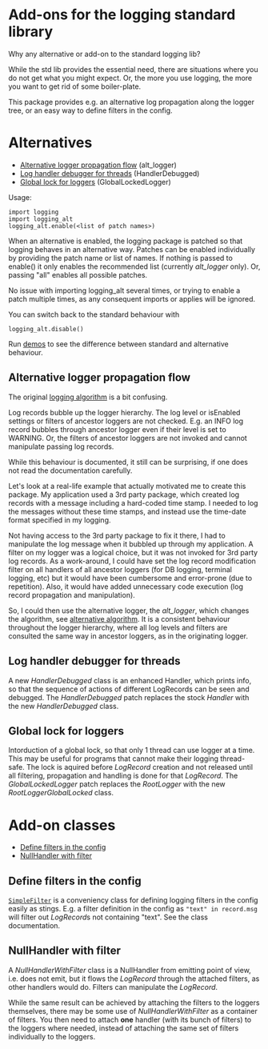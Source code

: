 # Add-ons for the logging standard library

Why any alternative or add-on to the standard logging lib?

While the std lib provides the essential need, there are situations where you do not get what you might expect. Or, the more you use logging, the more you want to get rid of some boiler-plate.

This package provides e.g. an alternative log propagation along the logger tree, or an easy way to define filters in the config.


# Alternatives

- [Alternative logger propagation flow](#alternative-logger-propagation-flow) (alt_logger)
- [Log handler debugger for threads](#log-handler-debugger-for-threads) (HandlerDebugged)
- [Global lock for loggers](#global-lock-for-loggers) (GlobalLockedLogger)

Usage:
```
import logging
import logging_alt
logging_alt.enable(<list of patch names>)
```

When an alternative is enabled, the logging package is patched so that logging behaves in an alternative way. Patches can be enabled individually by providing the patch name or list of names. If nothing is passed to enable() it only enables the recommended list (currently _alt_logger_ only). Or, passing "all" enables all possible patches.

No issue with importing logging_alt several times, or trying to enable a patch multiple times, as any consequent imports or applies will be ignored.

You can switch back to the standard behaviour with
```
logging_alt.disable()
```

Run [demos](/demo) to see the difference between standard and alternative behaviour.


## Alternative logger propagation flow

The original [logging algorithm](https://docs.python.org/howto/logging.html#logging-flow) is a bit confusing.

Log records bubble up the logger hierarchy. The log level or isEnabled settings or filters of ancestor loggers are not checked. E.g. an INFO log record bubbles through ancestor logger even if their level is set to WARNING. Or, the filters of ancestor loggers are not invoked and cannot manipulate passing log records.

While this behaviour is documented, it still can be surprising, if one does not read the documentation carefully.

Let's look at a real-life example that actually motivated me to create this package. My application used a 3rd party package, which created log records with a message including a hard-coded time stamp. I needed to log the messages without these time stamps, and instead use the time-date format specified in my logging.

Not having access to the 3rd party package to fix it there, I had to manipulate the log message when it bubbled up through my application. A filter on my logger was a logical choice, but it was not invoked for 3rd party log records. As a work-around, I could have set the log record modification filter on all handlers of all ancestor loggers (for DB logging, terminal logging, etc) but it would have been cumbersome and error-prone (due to repetition). Also, it would
have added unnecessary code execution (log record propagation and manipulation).

So, I could then use the alternative logger, the _alt_logger_, which changes the algorithm, see [alternative algorithm](/docs/alt_algorithm.png). It is a consistent behaviour throughout the logger hierarchy, where all log levels and filters are consulted the same way in ancestor loggers, as in the originating logger.


## Log handler debugger for threads

A new _HandlerDebugged_ class is an enhanced Handler, which prints info, so that the sequence of actions of different LogRecords can be seen and debugged. The _HandlerDebugged_ patch replaces the stock _Handler_ with the new _HandlerDebugged_ class.


## Global lock for loggers

Intorduction of a global lock, so that only 1 thread can use logger at a time. This may be useful for programs that cannot make their logging thread-safe. The lock is aquired before _LogRecord_ creation and not released until all filtering, propagation and handling is done for that _LogRecord_. The _GlobalLockedLogger_ patch replaces the _RootLogger_ with the new _RootLoggerGlobalLocked_ class.


# Add-on classes

- [Define filters in the config](#define-filters-in-the-config)
- [NullHandler with filter](#nullhandler-with-filter)


## Define filters in the config

[``SimpleFilter``](logging_alt.py#lines-196) is a conveniency class for defining logging filters in the config easily as stings. E.g. a filter definition in the config as `"text" in record.msg` will filter out *LogRecord*s not containing "text". See the class documentation.


## NullHandler with filter

A _NullHandlerWithFilter_ class is a NullHandler from emitting point of view, i.e. does not emit, but it flows the _LogRecord_ through the attached filters, as other handlers would do. Filters can manipulate the _LogRecord_.

While the same result can be achieved by attaching the filters to the loggers themselves, there may be some use of _NullHandlerWithFilter_ as a container of filters. You then need to attach **one** handler (with its bunch of filters) to the loggers where needed, instead of attaching the same set of filters individually to the loggers.
